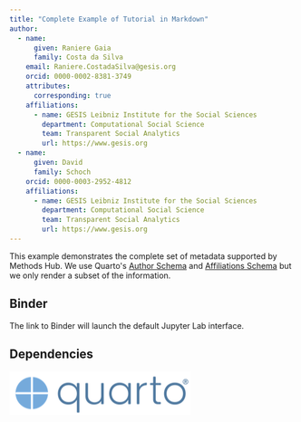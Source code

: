 ```yaml
---
title: "Complete Example of Tutorial in Markdown"
author:
  - name:
      given: Raniere Gaia
      family: Costa da Silva
    email: Raniere.CostadaSilva@gesis.org
    orcid: 0000-0002-8381-3749
    attributes:
      corresponding: true
    affiliations:
      - name: GESIS Leibniz Institute for the Social Sciences
        department: Computational Social Science
        team: Transparent Social Analytics
        url: https://www.gesis.org
  - name:
      given: David
      family: Schoch
    orcid: 0000-0003-2952-4812
    affiliations:
      - name: GESIS Leibniz Institute for the Social Sciences
        department: Computational Social Science
        team: Transparent Social Analytics
        url: https://www.gesis.org
---
```


This example demonstrates the complete set of metadata supported by Methods Hub. We use Quarto's [Author Schema](https://quarto.org/docs/journals/authors.html#author-schema) and [Affiliations Schema](https://quarto.org/docs/journals/authors.html#affiliations-schema) but we only render a subset of the information.

## Binder

The link to Binder will launch the default Jupyter Lab interface.

## Dependencies

![Quarto](img/quarto.png)